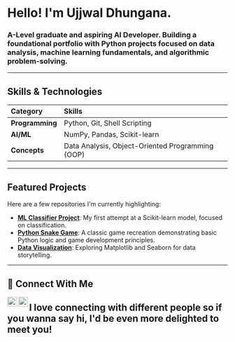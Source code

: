 # Hello! I'm Ujjwal Dhungana.

### A-Level graduate and aspiring AI Developer. Building a foundational portfolio with Python projects focused on data analysis, machine learning fundamentals, and algorithmic problem-solving. 

---

## Skills & Technologies

| Category | Skills |
| :--- | :--- |
| **Programming** | Python, Git, Shell Scripting |
| **AI/ML** | NumPy, Pandas, Scikit-learn |
| **Concepts** | Data Analysis, Object-Oriented Programming (OOP) |

---

##  Featured Projects

Here are a few repositories I'm currently highlighting:

* [**ML Classifier Project**](https://github.com/yourusername/your-ml-repo): My first attempt at a Scikit-learn model, focused on classification.
* [**Python Snake Game**](https://github.com/yourusername/python-snake-game): A classic game recreation demonstrating basic Python logic and game development principles.
* [**Data Visualization**](https://github.com/yourusername/data-viz-repo): Exploring Matplotlib and Seaborn for data storytelling.

---

## 💬 Connect With Me

[<img align="left" alt="LinkedIn" width="22px" src="https://cdn.jsdelivr.net/npm/simple-icons@v3/icons/linkedin.svg" />](https://linkedin.com/in/ujjwalsmart)
[<img align="left" alt="Email" width="22px" src="https://cdn.jsdelivr.net/npm/simple-icons@v3/icons/gmail.svg" />](mailto:dhunganaujjwal94@gmail.com)

##  I love connecting with different people so if you wanna say hi, I'd be even more delighted to meet you!

<!---
BeAsTeR-19/BeAsTeR-19 is a ✨ special ✨ repository because its `README.md` (this file) appears on your GitHub profile.
You can click the Preview link to take a look at your changes.
--->
